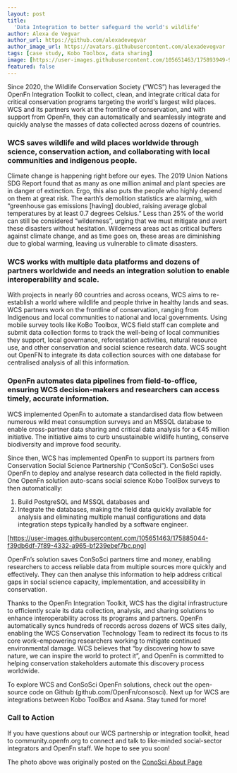 ```yaml
---
layout: post
title:
  'Data Integration to better safeguard the world's wildlife'
author: Alexa de Vegvar
author_url: https://github.com/alexadevegvar
author_image_url: https://avatars.githubusercontent.com/alexadevegvar
tags: [case study, Kobo Toolbox, data sharing]
image: [https://user-images.githubusercontent.com/105651463/175893949-97827ea1-f7c6-44ca-ab1c-ac4e448054d9.png]
featured: false
---
```


Since 2020, the Wildlife Conservation Society (“WCS”) has leveraged the OpenFn Integration Toolkit to collect, clean, and integrate critical data for critical conservation programs targeting the world's largest wild places. WCS and its partners work at the frontline of conservation, and with support from OpenFn, they can automatically and seamlessly integrate and quickly analyse the masses of data collected across dozens of countries. 

### WCS saves wildlife and wild places worldwide through science, conservation action, and collaborating with local communities and indigenous people.

Climate change is happening right before our eyes. The 2019 Union Nations SDG Report found that as many as one million animal and plant species are in danger of extinction. Ergo, this also puts the people who highly depend on them at great risk. The earth’s demolition statistics are alarming, with “greenhouse gas emissions [having] doubled, raising average global temperatures by at least 0.7 degrees Celsius.” Less than 25% of the world can still be considered “wilderness”, urging that we must mitigate and avert these disasters without hesitation. Wilderness areas act as critical buffers against climate change, and as time goes on, these areas are diminishing due to global warming, leaving us vulnerable to climate disasters.

### WCS works with multiple data platforms and dozens of partners worldwide and needs an integration solution to enable interoperability and scale.

With projects in nearly 60 countries and across oceans, WCS aims to re-establish a world where wildlife and people thrive in healthy lands and seas. WCS partners work on the frontline of conservation, ranging from Indigenous and local communities to national and local governments. Using mobile survey tools like KoBo Toolbox, WCS field staff can complete and submit data collection forms to track the well-being of local communities they support, local governance, reforestation activities, natural resource use, and other conservation and social science research data. WCS sought out OpenFN to integrate its data collection sources with one database for centralised analysis of all this information.

### OpenFn automates data pipelines from field-to-office, ensuring WCS decision-makers and researchers can access timely, accurate information.

WCS implemented OpenFn to automate a standardised data flow between numerous wild meat consumption surveys and an MSSQL database to enable cross-partner data sharing and critical data analysis for a €45 million initiative. The initiative aims to curb unsustainable wildlife hunting, conserve biodiversity and improve food security.

Since then, WCS has implemented OpenFn to support its partners from Conservation Social Science Partnership (“ConSoSci”). ConSoSci uses OpenFn to deploy and analyse research data collected in the field rapidly. One OpenFn solution auto-scans social science Kobo ToolBox surveys to then automatically:
1. Build PostgreSQL and MSSQL databases and
2. Integrate the databases, making the field data quickly available for analysis and eliminating multiple manual configurations and data integration steps typically handled by a software engineer.

[https://user-images.githubusercontent.com/105651463/175885044-f39db6df-7f89-4332-a965-bf239ebef7bc.png]

OpenFn’s solution saves ConSoSci partners time and money, enabling researchers to access reliable data from multiple sources more quickly and effectively. They can then analyse this information to help address critical gaps in social science capacity, implementation, and accessibility in conservation. 

Thanks to the OpenFn Integration Toolkit, WCS has the digital infrastructure to efficiently scale its data collection, analysis, and sharing solutions to enhance interoperability across its programs and partners. OpenFn automatically syncs hundreds of records across dozens of WCS sites daily, enabling the WCS Conservation Technology Team to redirect its focus to its core work–empowering researchers working to mitigate continued environmental damage. WCS believes that “by discovering how to save nature, we can inspire the world to protect it”, and OpenFn is committed to helping conservation stakeholders automate this discovery process worldwide.

To explore WCS and ConSoSci OpenFn solutions, check out the open-source code on Github (github.com/OpenFn/consosci). Next up for WCS are integrations between Kobo ToolBox and Asana. Stay tuned for more!

### Call to Action
If you have questions about our WCS partnership or integration toolkit, head to community.openfn.org to connect and talk to like-minded social-sector integrators and OpenFn staff. We hope to see you soon!

The photo above was originally posted on the
[ConoSci About Page](https://consosci.org)
